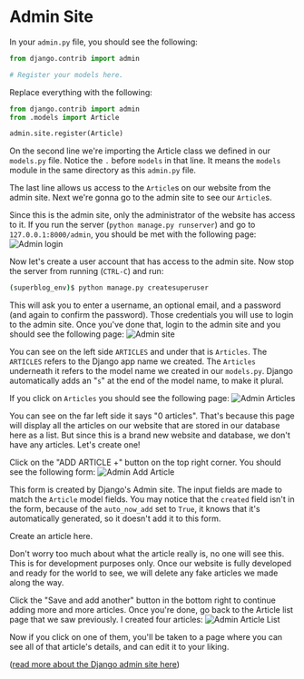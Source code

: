 # Admin Site
In your `admin.py` file, you should see the following:
```python
from django.contrib import admin

# Register your models here.
```
Replace everything with the following:
```python
from django.contrib import admin
from .models import Article

admin.site.register(Article)
```
On the second line we're importing the Article class we defined in our `models.py` file. Notice the `.` before `models` in that line. It means the `models` module in the same directory as this `admin.py` file.

The last line allows us access to the `Article`s on our website from the admin site. Next we're gonna go to the admin site to see our `Article`s.

Since this is the admin site, only the administrator of the website has access to it. If you run the server (`python manage.py runserver`) and go to `127.0.0.1:8000/admin`, you should be met with the following page:
![Admin login](https://i.imgur.com/wRF8e8O.png)

Now let's create a user account that has access to the admin site. Now stop the server from running (`CTRL-C`) and run:
```bash
(superblog_env)$ python manage.py createsuperuser
```
This will ask you to enter a username, an optional email, and a password (and again to confirm the password). Those credentials you will use to login to the admin site. Once you've done that, login to the admin site and you should see the following page:
![Admin site](https://i.imgur.com/qDnxGBL.png)

You can see on the left side `ARTICLES` and under that is `Articles`. The `ARTICLES` refers to the Django app name we created. The `Articles` underneath it refers to the model name we created in our `models.py`. Django automatically adds an "`s`" at the end of the model name, to make it plural.

If you click on `Articles` you should see the following page:
![Admin Articles](https://i.imgur.com/al327uL.png)

You can see on the far left side it says "0 articles". That's because this page will display all the articles on our website that are stored in our database here as a list. But since this is a brand new website and database, we don't have any articles. Let's create one!

Click on the "ADD ARTICLE +" button on the top right corner. You should see the following form:
![Admin Add Article](https://i.imgur.com/U3IkJRO.png)

This form is created by Django's Admin site. The input fields are made to match the `Article` model fields. You may notice that the `created` field isn't in the form, because of the `auto_now_add` set to `True`, it knows that it's automatically generated, so it doesn't add it to this form.

Create an article here.

Don't worry too much about what the article really is, no one will see this. This is for development purposes only. Once our website is fully developed and ready for the world to see, we will delete any fake articles we made along the way.

Click the "Save and add another" button in the bottom right to continue adding more and more articles. Once you're done, go back to the Article list page that we saw previously. I created four articles:
![Admin Article List](https://i.imgur.com/nkoNDdC.png)

Now if you click on one of them, you'll be taken to a page where you can see all of that article's details, and can edit it to your liking.

([read more about the Django admin site here](https://docs.djangoproject.com/en/2.2/ref/contrib/admin/))
